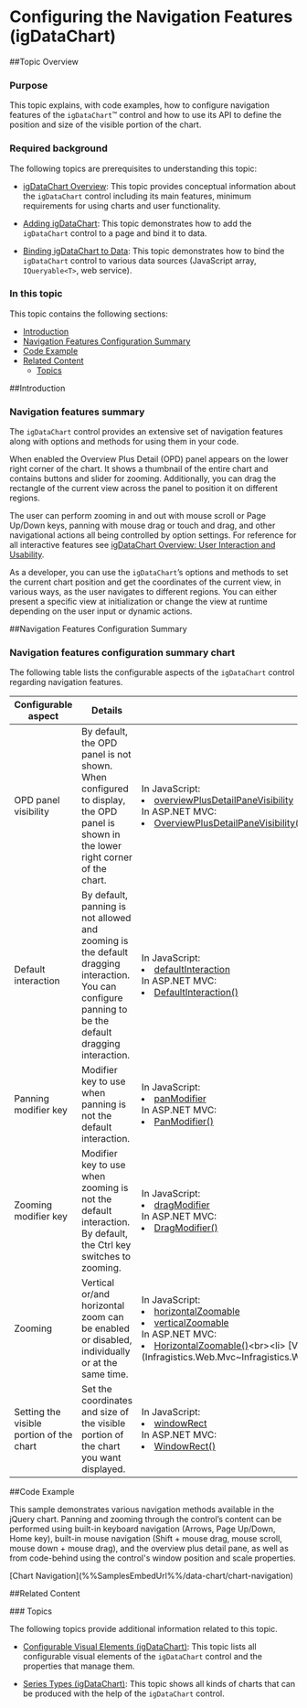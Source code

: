 ﻿<!--
|metadata|
{
    "fileName": "igdatachart-configuring-navigation-features",
    "controlName": "igDataChart",
    "tags": ["Charting","How Do I","Navigation"]
}
|metadata|
-->

# Configuring the Navigation Features (igDataChart)



##Topic Overview

### Purpose

This topic explains, with code examples, how to configure navigation features of the `igDataChart`™ control and how to use its API to define the position and size of the visible portion of the chart.

### Required background

The following topics are prerequisites to understanding this topic:

-	[](igDataChart-Overview.html)[igDataChart Overview](igDataChart-Overview.html):  This topic provides conceptual information about the `igDataChart` control including its main features, minimum requirements for using charts and user functionality.

-	[](igDataChart-Adding.html)[Adding igDataChart](igDataChart-Adding.html): This topic demonstrates how to add the `igDataChart` control to a page and bind it to data.

-	[Binding igDataChart to Data](igDataChart-DataBinding.html):  This topic demonstrates how to bind the `igDataChart` control to various data sources (JavaScript array, `IQueryable<T>`, web service).


### In this topic

This topic contains the following sections:

-   [Introduction](#introduction)
-   [Navigation Features Configuration Summary](#navigation)
-   [Code Example](#example)
-   [Related Content](#related-content)
    -   [Topics](#topics)



##<a id="introduction"></a>Introduction


### <a id="navigation"></a>Navigation features summary

The `igDataChart` control provides an extensive set of navigation features along with options and methods for using them in your code.

When enabled the Overview Plus Detail (OPD) panel appears on the lower right corner of the chart. It shows a thumbnail of the entire chart and contains buttons and slider for zooming. Additionally, you can drag the rectangle of the current view across the panel to position it on different regions.

The user can perform zooming in and out with mouse scroll or Page Up/Down keys, panning with mouse drag or touch and drag, and other navigational actions all being controlled by option settings. For reference for all interactive features see [igDataChart Overview: User Interaction and Usability](igDataChart-Overview#user-interaction).

As a developer, you can use the `igDataChart`’s options and methods to set the current chart position and get the coordinates of the current view, in various ways, as the user navigates to different regions. You can either present a specific view at initialization or change the view at runtime depending on the user input or dynamic actions.



##Navigation Features Configuration Summary


### Navigation features configuration summary chart

The following table lists the configurable aspects of the `igDataChart` control regarding navigation features.

Configurable aspect |Details |Properties
---|---|---
OPD panel visibility |By default, the OPD panel is not shown. When  configured to display, the OPD panel is shown in the lower right corner of the chart.|In JavaScript:<li>[overviewPlusDetailPaneVisibility](%%jQueryApiUrl%%/ui.igDataChart#options:overviewPlusDetailPaneVisibility)<br>In ASP.NET MVC:<li> [OverviewPlusDetailPaneVisibility()](Infragistics.Web.Mvc~Infragistics.Web.Mvc.SeriesViewer`3~OverviewPlusDetailPaneVisibility.html)
Default interaction|By default, panning is not allowed and zooming is the default dragging interaction. You can configure panning to be the default dragging interaction.|In JavaScript:<li>[defaultInteraction](%%jQueryApiUrl%%/ui.igDataChart#options:defaultInteraction)<br>In ASP.NET MVC:<li>[DefaultInteraction()](Infragistics.Web.Mvc~Infragistics.Web.Mvc.SeriesViewer`3~DefaultInteraction.html)
Panning modifier key|Modifier key to use when panning is not the default interaction.|In JavaScript:<li>[panModifier](%%jQueryApiUrl%%/ui.igDataChart#options:panModifier)<br>In ASP.NET MVC:<li>[PanModifier()](Infragistics.Web.Mvc~Infragistics.Web.Mvc.SeriesViewer`3~PanModifier.html)
Zooming modifier key|Modifier key to use when zooming is not the default interaction. By default, the Ctrl key switches to zooming.|In JavaScript: <li>[dragModifier](%%jQueryApiUrl%%/ui.igDataChart#options:dragModifier)<br>In ASP.NET MVC:<li> [DragModifier()](Infragistics.Web.Mvc~Infragistics.Web.Mvc.SeriesViewer`3~DragModifier.html)
Zooming|Vertical or/and horizontal zoom can be enabled or disabled, individually or at the same time.|In JavaScript: <li>[horizontalZoomable](%%jQueryApiUrl%%/ui.igDataChart#options:horizontalZoomable)<br><li>[verticalZoomable](%%jQueryApiUrl%%/ui.igDataChart#options:verticalZoomable)<br>In ASP.NET MVC:<li> [HorizontalZoomable()](Infragistics.Web.Mvc~Infragistics.Web.Mvc.SeriesViewer`3~HorizontalZoomable.html)<br><li> [VerticalZoomable()](Infragistics.Web.Mvc~Infragistics.Web.Mvc.SeriesViewer`3~VerticalZoomable.html)
Setting the visible portion of the chart|Set the coordinates and size of the visible portion of the chart you want displayed.|In JavaScript:<li>[windowRect](%%jQueryApiUrl%%/ui.igDataChart#options:windowRect)<br>In ASP.NET MVC:<li>[WindowRect()](Infragistics.Web.Mvc~Infragistics.Web.Mvc.SeriesViewer`3~WindowRect.html)

##<a id="example"></a>Code Example

This sample demonstrates various navigation methods available in the jQuery chart. Panning and zooming through the control’s content can be performed using built-in keyboard navigation (Arrows, Page Up/Down, Home key), built-in mouse navigation (Shift + mouse drag, mouse scroll, mouse down + mouse drag), and the overview plus detail pane, as well as from code-behind using the control's window position and scale properties.

<div class="embed-sample">
   [Chart Navigation](%%SamplesEmbedUrl%%/data-chart/chart-navigation)
</div>


##<a id="related-content"></a>Related Content


###<a id="topics"></a> Topics

The following topics provide additional information related to this topic.

-	[Configurable Visual Elements (igDataChart)](igDataChart-Visual-Elements.html): This topic lists all configurable visual elements of the `igDataChart` control and the properties that manage them.

-	[Series Types (igDataChart)](igDataChart-Series-Types.html): This topic shows all kinds of charts that can be produced with the help of the `igDataChart` control.






 

 



